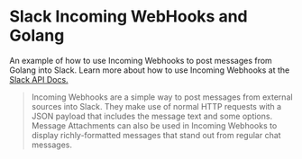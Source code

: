 # Slack Incoming WebHooks and Golang
An example of how to use Incoming Webhooks to post messages from Golang into Slack.
Learn more about how to use Incoming Webhooks at the [Slack API Docs.](https://api.slack.com/incoming-webhooks)
>Incoming Webhooks are a simple way to post messages from external sources into Slack. They make use of normal HTTP requests with a JSON payload that includes the message text and some options. Message Attachments can also be used in Incoming Webhooks to display richly-formatted messages that stand out from regular chat messages.


